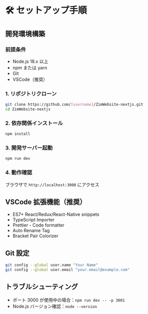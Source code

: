 # 🛠️ セットアップ手順

## 開発環境構築

### 前提条件

- Node.js 18.x 以上
- npm または yarn
- Git
- VSCode（推奨）

### 1. リポジトリクローン

```bash
git clone https://github.com/[username]/ZimWebsite-nextjs.git
cd ZimWebsite-nextjs
```

### 2. 依存関係インストール

```bash
npm install
```

### 3. 開発サーバー起動

```bash
npm run dev
```

### 4. 動作確認

ブラウザで `http://localhost:3000` にアクセス

## VSCode 拡張機能（推奨）

- ES7+ React/Redux/React-Native snippets
- TypeScript Importer
- Prettier - Code formatter
- Auto Rename Tag
- Bracket Pair Colorizer

## Git 設定

```bash
git config --global user.name "Your Name"
git config --global user.email "your.email@example.com"
```

## トラブルシューティング

- ポート 3000 が使用中の場合：`npm run dev -- -p 3001`
- Node.js バージョン確認：`node --version`
